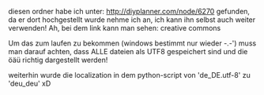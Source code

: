 ﻿diesen ordner habe ich unter: http://diyplanner.com/node/6270
gefunden, da er dort hochgestellt wurde nehme ich an, ich kann ihn selbst auch weiter verwenden!
Ah, bei dem link kann man sehen: creative commons

Um das zum laufen zu bekommen (windows bestimmt nur wieder -.-') muss man darauf achten, dass ALLE dateien 
als UTF8 gespeichert sind und die öäü richtig dargestellt werden!

weiterhin wurde die localization in dem python-script von 'de_DE.utf-8' zu 'deu_deu' xD


